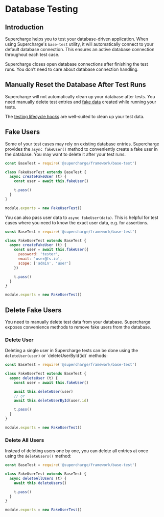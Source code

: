 # Database Testing


## Introduction
Supercharge helps you to test your database-driven application. When using Supercharge's `base-test` utility, it will automatically connect to your default database connection. This ensures an active database connection throughout each test case.

Supercharge closes open database connections after finishing the test runs. You don’t need to care about database connection handling.


## Manually Reset the Database After Test Runs
Supercharge will not automatically clean up your database after tests. You need manually delete test entries and [fake data](/docs/{{version}}/testing-fakes) created while running your tests.

The [testing lifecycle hooks](/docs/{{version}}/create-and-debug-tests#lifecycle-hooks) are well-suited to clean up your test data.


## Fake Users
Some of your test cases may rely on existing database entries. Supercharge provides the `async fakeUser()` method to conveniently create a fake user in the database. You may want to delete it after your test runs.

```js
const BaseTest = require('@supercharge/framework/base-test')

class FakeUserTest extends BaseTest {
  async createFakeUser (t) {
    const user = await this.fakeUser()

    t.pass()
  }
}

module.exports = new FakeUserTest()
```

You can also pass user data to `async fakeUser(data)`. This is helpful for test cases where you need to know the exact user data, e.g. for assertions.

```js
const BaseTest = require('@supercharge/framework/base-test')

class FakeUserTest extends BaseTest {
  async createFakeUser (t) {
    const user = await this.fakeUser({
      password: 'tester',
      email: 'user@fs.io',
      scope: ['admin', 'user']
    })

    t.pass()
  }
}

module.exports = new FakeUserTest()
```


## Delete Fake Users
You need to manually delete test data from your database. Supercharge exposes convenience methods to remove fake users from the database.


### Delete User
Deleting a single user in Supercharge tests can be done using the  `deleteUser(user)` or ´deleteUserById(id)` methods:

```js
const BaseTest = require('@supercharge/framework/base-test')

class FakeUserTest extends BaseTest {
  async deleteUser (t) {
    const user = await this.fakeUser()

    await this.deleteUser(user)
    // or
    await this.deleteUserById(user.id)

    t.pass()
  }
}

module.exports = new FakeUserTest()
```


### Delete All Users
Instead of deleting users one by one, you can delete all entries at once using the `deleteUsers()` method:

```js
const BaseTest = require('@supercharge/framework/base-test')

class FakeUserTest extends BaseTest {
  async deleteAllUsers (t) {
    await this.deleteUsers()

    t.pass()
  }
}

module.exports = new FakeUserTest()
```

